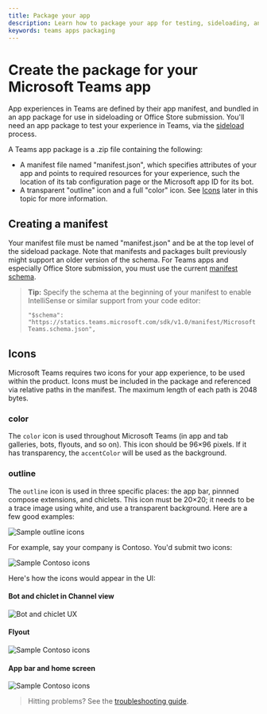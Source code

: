 ```yaml
---
title: Package your app
description: Learn how to package your app for testing, sideloading, and publishing in Microsoft Teams
keywords: teams apps packaging
---
```


# Create the package for your Microsoft Teams app

App experiences in Teams are defined by their app manifest, and bundled in an app package for use in sideloading or Office Store submission. You'll need an app package to test your experience in Teams, via the [sideload](~/concepts/apps/apps-sideload) process.

A Teams app package is a .zip file containing the following:

* A manifest file named "manifest.json", which specifies attributes of your app and points to required resources for your experience, such the location of its tab configuration page or the Microsoft app ID for its bot.
* A transparent "outline" icon and a full "color" icon.  See [Icons](#icons) later in this topic for more information.

## Creating a manifest

Your manifest file must be named "manifest.json" and be at the top level of the sideload package. Note that manifests and packages built previously might support an older version of the schema. For Teams apps and especially Office Store submission, you must use the current [manifest schema](~/reference/schema/manifest-schema).

> **Tip:** Specify the schema at the beginning of your manifest to enable IntelliSense or similar support from your code editor:
>
> `"$schema": "https://statics.teams.microsoft.com/sdk/v1.0/manifest/MicrosoftTeams.schema.json",`

## Icons

Microsoft Teams requires two icons for your app experience, to be used within the product. Icons must be included in the package and referenced via relative paths in the manifest. The maximum length of each path is 2048 bytes.

### color

The `color` icon is used throughout Microsoft Teams (in app and tab galleries, bots, flyouts, and so on). This icon should be 96&times;96 pixels. If it has transparency, the `accentColor` will be used as the background.

### outline

The `outline` icon is used in three specific places: the app bar, pinnned compose extensions, and chiclets. This icon must be 20&times;20; it needs to be a trace image using white, and use a transparent background. Here are a few good examples:

![Sample outline icons](~/assets/images/icons/sample20x20s.png)

For example, say your company is Contoso. You'd submit two icons:

![Sample Contoso icons](~/assets/images/icons/contosoicons.png)

Here's how the icons would appear in the UI:

#### Bot and chiclet in Channel view

![Bot and chiclet UX](~/assets/images/icons/botandchiclet.png)

#### Flyout

![Sample Contoso icons](~/assets/images/icons/flyout.png)

#### App bar and home screen

![Sample Contoso icons](~/assets/images/icons/appbarhomescreen.png)
 
> Hitting problems? See the [troubleshooting guide](~/troubleshoot/troubleshoot).
